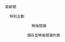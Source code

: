
      寫新聞
      
        特別企劃
      
                  稍後閱讀
                
                儲存至稍後閱讀列表
              
